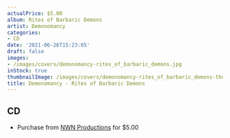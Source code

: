```yaml
---
actualPrice: $5.00
album: Rites of Barbaric Demons
artist: Demonomancy
categories:
- CD
date: '2021-06-26T15:23:05'
draft: false
images:
- /images/covers/demonomancy-rites_of_barbaric_demons.jpg
inStock: true
thumbnailImage: /images/covers/demonomancy-rites_of_barbaric_demons-thumb.jpg
title: Demonomancy - Rites of Barbaric Demons
---
```


## CD
* Purchase from [NWN Productions](http://shop.nwnprod.com/index.php?route=product/product&path=93&product_id=2406&sort=pd.name&order=ASC) for $5.00
